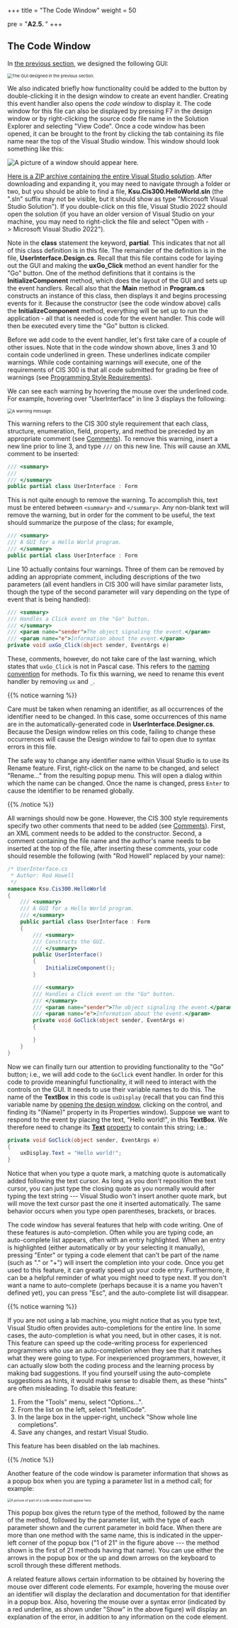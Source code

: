 +++
title = "The Code Window"
weight = 50

pre = "<b>A2.5. </b>"
+++

## The Code Window

In [the previous section](/appendix/vs/design-window), we designed the following GUI:

<img src="hello-button.png" alt="The GUI designed in the previous section." style="zoom:67%;" />

We also indicated briefly how functionality could be added to the button by double-clicking it in the design window to create an event handler. Creating this event handler also opens the *code window* to display it. The code window for this file can also be displayed by pressing F7 in the design window or by right-clicking the source code file name in the Solution Explorer and selecting "View Code". Once a code window has been opened, it can be brought to the front by clicking the tab containing its file name near the top of the Visual Studio window. This window should look something like this:

![A picture of a window should appear here.](code-window.png)

[Here is a ZIP archive containing the entire Visual Studio
solution](PracticeAssignment.zip). After downloading and expanding it, you may need to navigate through a folder or two, but you should be able to find a file, **Ksu.Cis300.HelloWorld.sln** (the ".sln" suffix may not be visible, but it should show as type "Microsoft Visual Studio Solution"). If you double-click on this file, Visual Studio 2022 should open the solution (if you have an older version of Visual Studio on your machine, you may need to right-click the file and select "Open with -&gt; Microsoft Visual Studio 2022").

Note in the **class** statement the keyword, **partial**. This indicates that not all of this class definition is in this file. The remainder of the definition is in the file, **UserInterface.Design.cs**. Recall that this file contains code for laying out the GUI and making the **uxGo\_Click** method an event handler for the "Go" button. One of the method definitions that it contains is the **InitializeComponent** method, which does the layout of the GUI and sets up the event handlers. Recall also that the **Main** method in **Program.cs** constructs an instance of this class, then displays it and begins processing events for it. Because the constructor (see the code window above) calls the **InitializeComponent** method, everything will be set up to run the application - all that is needed is code for the event handler. This code will then be executed every time the "Go" button is clicked.

Before we add code to the event handler, let's first take care of a couple of other issues. Note that in the code window shown above, lines 3 and 10 contain code underlined in green. These underlines indicate compiler warnings. While code containing warnings will execute, one of the requirements of CIS 300 is that all code submitted for grading be free of warnings (see [Programming Style Requirements](/appendix/style/)).

We can see each warning by hovering the mouse over the underlined code. For example, hovering over "UserInterface" in line 3 displays the following:

<img src="warning.png" alt="A warning message." style="zoom:67%;" />

This warning refers to the CIS 300 style requirement that each class, structure, enumeration, field, property, and method be preceded by an appropriate comment (see [Comments](/appendix/style/comments/)). To remove this warning, insert a new line prior to line 3, and type `///` on this new line. This will cause an XML comment to be inserted:

```c#
/// <summary>
/// 
/// </summary>
public partial class UserInterface : Form
```

This is not quite enough to remove the warning. To accomplish this, text must be entered between `<summary>` and `</summary>`. Any non-blank text will remove the warning, but in order for the comment to be useful, the text should summarize the purpose of the class; for example,

```C#
/// <summary>
/// A GUI for a Hello World program.
/// </summary>
public partial class UserInterface : Form
```

Line 10 actually contains four warnings. Three of them can be removed by adding an appropriate comment, including descriptions of the two parameters (all event handlers in CIS 300 will have similar parameter lists, though the type of the second parameter will vary depending on the type of event that is being handled):

```C#
/// <summary>
/// Handles a Click event on the "Go" button.
/// </summary>
/// <param name="sender">The object signaling the event.</param>
/// <param name="e">Information about the event.</param>
private void uxGo_Click(object sender, EventArgs e)
```

These, comments, however, do not take care of the last warning, which states that `uxGo_Click` is not in Pascal case. This refers to the [naming convention](/appendix/style/naming/) for methods. To fix this warning, we need to rename this event handler by removing `ux` and `_`. 

<span id="renaming"></span>{{% notice warning %}}

Care must be taken when renaming an identifier, as all occurrences of the identifier need to be changed. In this case, some occurrences of this name are in the automatically-generated code in **UserInterface.Designer.cs**. Because the Design window relies on this code, failing to change these occurrences will cause the Design window to fail to open due to syntax errors in this file.

The safe way to change any identifier name within Visual Studio is to use its Rename feature. First, right-click on the name to be changed, and select "Rename..." from the resulting popup menu. This will open a dialog within which the name can be changed. Once the name is changed, press `Enter` to cause the identifier to be renamed globally.

{{% /notice %}}

All warnings should now be gone. However, the CIS 300 style requirements specify two other comments that need to be added (see [Comments](/appendix/style/comments/)). First, an XML comment needs to be added to the constructor. Second, a comment containing the file name and the author's name needs to be inserted at the top of the file, after inserting these comments, your code should resemble the following (with "Rod Howell" replaced by your name):

```C#
/* UserInterface.cs
 * Author: Rod Howell
 */
namespace Ksu.Cis300.HelloWorld
{
    /// <summary>
    /// A GUI for a Hello World program.
    /// </summary>
    public partial class UserInterface : Form
    {
        /// <summary>
        /// Constructs the GUI.
        /// </summary>
        public UserInterface()
        {
            InitializeComponent();
        }

        /// <summary>
        /// Handles a Click event on the "Go" button.
        /// </summary>
        /// <param name="sender">The object signaling the event.</param>
        /// <param name="e">Information about the event.</param>
        private void GoClick(object sender, EventArgs e)
        {

        }
    }
}
```

Now we can finally turn our attention to providing functionality to the "Go" button; i.e., we will add code to the `GoClick` event handler. In order for this code to provide meaningful functionality, it will need to interact with the controls on the GUI. It needs to use their variable names to do this. The name of the **TextBox** in this code is `uxDisplay` (recall that you can find this variable name by [opening the design window](/appendix/vs/design-window), clicking on the control, and finding its "(Name)" property in its Properties window). Suppose we want to respond to the event by placing the text, "Hello world\!", in this **TextBox**. We therefore need to change its [**Text**](https://learn.microsoft.com/en-us/dotnet/api/system.windows.forms.textbox.text?view=windowsdesktop-6.0#system-windows-forms-textbox-text) [property](/appendix/syntax/properties) to contain this string; i.e.:


```C#
private void GoClick(object sender, EventArgs e)
{
    uxDisplay.Text = "Hello world!";
}
```

Notice that when you type a quote mark, a matching quote is automatically added following the text cursor. As long as you don't reposition the text cursor, you can just type the closing quote as you normally would after typing the text string --- Visual Studio won't insert another quote mark, but will move the text cursor past the one it inserted automatically. The same behavior occurs when you type open parentheses, brackets, or braces.

The code window has several features that help with code writing. One of these features is auto-completion. Often while you are typing code, an auto-complete list appears, often with an entry highlighted. When an entry is highlighted (either automatically or by your selecting it manually), pressing "Enter" or typing a code element that can't be part of the name (such as "." or "+") will insert the completion into your code. Once you get used to this feature, it can greatly speed up your code entry. Furthermore, it can be a helpful reminder of what you might need to type next. If you don't want a name to auto-complete (perhaps because it is a name you haven't defined yet), you can press "Esc", and the auto-complete list will disappear.

{{% notice warning %}}

If you are not using a lab machine, you might notice that as you type text, Visual Studio often provides auto-completions for the entire line. In some cases, the auto-completion is what you need, but in other cases, it is not. This feature can speed up the code-writing process for experienced programmers who use an auto-completion when they see that it matches what they were going to type. For inexperienced programmers, however, it can actually slow both the coding process and the learning process by making bad suggestions. If you find yourself using the auto-complete suggestions as hints, it would make sense to disable them, as these "hints" are often misleading. To disable this feature:

1. From the "Tools" menu, select "Options...".
2. From the list on the left, select "IntelliCode".
3. In the large box in the upper-right, uncheck "Show whole line completions". 
4. Save any changes, and restart Visual Studio.

This feature has been disabled on the lab machines.

{{% /notice %}}

Another feature of the code window is parameter information that shows as a popup box when you are typing a parameter list in a method call; for example:

<img src="parameter-info.png" alt="A picture of part of a code window should appear here." style="zoom:50%;" />

This popup box gives the return type of the method, followed by the name of the method, followed by the parameter list, with the type of each parameter shown and the current parameter in bold face. When there are more than one method with the same name, this is indicated in the upper-left corner of the popup box ("1 of 21" in the figure above --- the method shown is the first of 21 methods having that name). You can use either the arrows in the popup box or the up and down arrows on the keyboard to scroll through these different methods.

A related feature allows certain information to be obtained by hovering the mouse over different code elements. For example, hovering the mouse over an identifier will display the declaration and documentation for that identifier in a popup box. Also, hovering the mouse over a syntax error (indicated by a red underline, as shown under "Show" in the above figure) will display an explanation of the error, in addition to any information on the code element.
